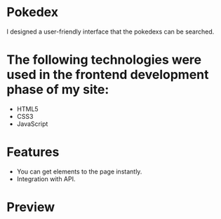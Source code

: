 # Pokedex

I designed a user-friendly interface that the pokedexs can be searched.

# The following technologies were used in the frontend development phase of my site:
- HTML5
- CSS3
- JavaScript

# Features
- You can get elements to the page instantly.
- Integration with API.

# Preview



